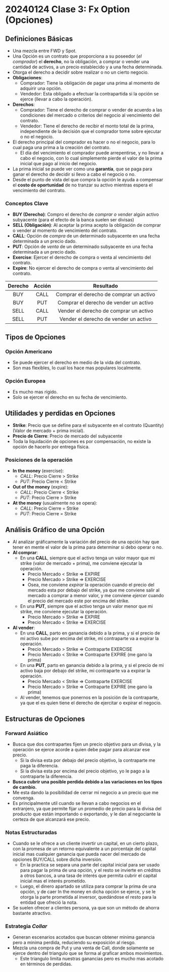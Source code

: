 # 20240124 Clase 3: Fx Option (Opciones)

## Definiciones Básicas

- Una mezcla entre FWD y Spot.
- Una Opción es un contrato que proporciona a su poseedor (_el comprador_) el **derecho**, no la obligación, a comprar o vender una cantidad de activos, a un precio establecido y a una fecha determinada.
- Otorga el derecho a decidir sobre realizar o no un cierto negocio.
- **Obligaciones**:
    - Comprador: Tiene la obligación de pagar una prima al momento de adquirir una opción.
    - Vendedor: Esta obligado a efectuar la contrapartida si la opción se ejerce (llevar a cabo la operación).
- **Derechos**:
    - Comprador: Tiene el derecho de comprar o vender de acuerdo a las condiciones del mercado o criterios del negocio al vencimiento del contrato.
    - Vendedor: Tiene el derecho de recibir el monto total de la prima, independiente de la decisión que el comprador tome sobre ejecutar o no el negocio.
- El derecho principal del comprador es hacer o no el negocio, para lo cual paga una prima a la creación del contrato.
    - El día del vencimiento el comprador puede arrepentirse, y no llevar a cabo el negocio, con lo cual simplemente pierde el valor de la prima inicial que pago al inicio del negocio.
- La prima inicial se puede ver como una **garantía**, que se paga para ganar el derecho de decidir si llevo a cabo el negocio o no.
- Desde el punto de vista del que compra la opción le ayuda a compensar el **costo de oportunidad** de no tranzar su activo mientras espera el vencimiento del contrato.

### Conceptos Clave

- **BUY (Derecho)**: Compro el derecho de _comprar o vender_ algún activo subyacente (para el efecto de la banca suelen ser divisas)
- **SELL (Obligación)**: Al aceptar la prima acepto la obligación de comprar o vender al momento de vencimiento del contrato.
- **CALL**: Opción de _compra_ de un determinado subyacente en una fecha determinada a un precio dado.
- **PUT**: Opción de _venta_ de un determinado subyacente en una fecha determinada a un precio dado.
- **Exercise**: Ejercer el derecho de compra o venta al vencimiento del contrato.
- **Expire**: No ejercer el derecho de compra o venta al vencimiento del contrato.

| Derecho | Acción | Resultado |
|:-------:|:------:|:---------:|
| BUY | CALL | Comprar el derecho de comprar un activo |
| BUY | PUT | Comprar el derecho de vender un activo |
| SELL | CALL | Vender el derecho de comprar un activo |
| SELL | PUT | Vender el derecho de vender un activo |

## Tipos de Opciones

### Opción Americano

- Se puede ejercer el derecho en medio de la vida del contrato.
- Son mas flexibles, lo cual los hace mas populares localmente.

### Opción Europea

- Es mucho mas rígido.
- Solo se ejercer el derecho en su fecha de vencimiento.

## Utilidades y perdidas en Opciones

- **Strike**: Precio que se define para el subyacente en el contrato (Quantity) (Valor de mercado + prima inicial).
- **Precio de Cierre**: Precio de mercado del subyacente
- Toda la liquidación de opciones es por compensación, no existe la opción de hacerlo por entrega física.

### Posiciones de la operación

- **In the money** (exercise):
    - *CALL*: Precio Cierre > Strike
    - *PUT*: Precio Cierre < Strike
- **Out of the money** (expire):
    - *CALL*: Precio Cierre < Strike
    - *PUT*: Precio Cierre > Strike
- **At the money** (usualmente no se opera):
    - *CALL*: Precio Cierre = Strike
    - *PUT*: Precio Cierre = Strike

## Análisis Gráfico de una Opción

- Al analizar gráficamente la variación del precio de una opción hay que tener en mente el valor de la prima para determinar si debo operar o no.
- **Al comprar**:
    - En una **CALL**, siempre que el activo tenga un valor mayor que mi strike (valor de mercado + prima), me conviene ejecutar la operación.
        - Precio Mercado < Strike => EXPIRE
        - Precio Mercado > Strike => EXERCISE
        - Osea, me conviene _expirar_ la operación cuando el precio del mercado esta por debajo del strike, ya que me conviene salir al mercado a comprar a menor valor, y me conviene _ejercer_ cuando el precio del mercado este por encima del strike.
    - En una **PUT**, siempre que el activo tenga un valor menor que mi strike, me conviene ejecutar la operación.
        - Precio Mercado > Strike => EXPIRE
        - Precio Mercado < Strike => EXERCISE
- **Al vender**:
    - En una **CALL**, parto en ganancia debido a la prima, y si el precio de mi activo sube por encima del strike, mi contraparte va a expirar la operación.
        - Precio Mercado > Strike => Contraparte EXERCISE 
        - Precio Mercado < Strike => Contraparte EXPIRE (me gano la prima)
    - En una **PUT**, parto en ganancia debido a la prima, y si el precio de mi activo baja por debajo del strike, mi contraparte va a expirar la operación.
        - Precio Mercado < Strike => Contraparte EXERCISE 
        - Precio Mercado > Strike => Contraparte EXPIRE (me gano la prima)
    - Al vender, tenemos que ponernos en la posición de la contraparte, ya que el es quien tiene el derecho de ejercitar o expirar el negocio.

## Estructuras de Opciones

### Forward Asiático

- Busca que dos contrapartes fijen un precio objetivo para un divisa, y la operación se ejerce acorde a quien debe pagar para alcanzar ese precio.
    - Si la divisa esta por debajo del precio objetivo, la contraparte me paga la diferencia.
    - Si la divisa esta por encima del precio objetivo, yo le pago a la contraparte la diferencia.
- **Busca cubrir una posible perdida debido a las variaciones en los tipos de cambio.**
- Me esta dando la posibilidad de cerrar mi negocio a un precio que me convenga.
- Es principalmente util cuando se llevan a cabo negocios en el extranjero, ya que permite fijar un promedio de precio para la divisa del producto que están importando o exportando, y le dan al negociante la certeza de que alcanzará ese precio.

### Notas Estructuradas

- Cuando se le ofrece a un cliente invertir un capital, en un cierto plazo, con la promesa de un retorno equivalente a un porcentaje del capital inicial mas cualquier ganancia que pueda nacer del mercado de opciones BUY/CALL sobre dicha inversión.
    - En la practica se separa una parte del capital inicial para ser usado para pagar la prima de una opción, y el resto se invierte en créditos a otros bancos, a una tasa de interés que permita cubrir el capital inicial mas el interés prometido.
    - Luego, el dinero apartado se utiliza para comprar la prima de una opción, y de caer In the money en dicha opción se ejerce, y se le otorga la parte prometida al inversor, quedándose el resto para la entidad que ofreció la nota.
- Se suelen ofrecer a clientes persona, ya que son un método de ahorra bastante atractivo.

### Estrategia _Collar_

- Generan escenarios acotados que buscan obtener minima ganancia pero a minima perdida, reduciendo su exposición al riesgo.
- Mezcla una compra de Put y una venta de Call, donde solamente se ejerce dentro del triangulo que se forma al graficar ambos movimientos.
    - Este triangulo limita nuestras ganancias pero es mucho mas acotado en términos de perdidas.